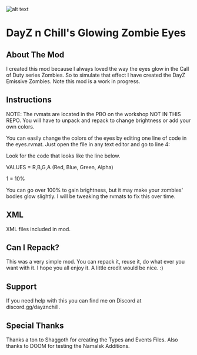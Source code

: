![alt text](https://steamuserimages-a.akamaihd.net/ugc/1787342881622782546/AF49949CEFA5E6D3EE4A78D04369A38885E74D36/?imw=5000&imh=5000&ima=fit&impolicy=Letterbox&imcolor=#000000&letterbox=false "DayZ Glowing Zombie Eyes")

# DayZ n Chill's Glowing Zombie Eyes

## About The Mod

I created this mod because I always loved the way the eyes glow in the Call of Duty series Zombies. So to simulate that effect I have created the DayZ Emissive Zombies. Note this mod is a work in progress.

## Instructions

NOTE: The rvmats are located in the PBO on the workshop NOT IN THIS REPO. You will have to unpack and repack to change brightness or add your own colors.

You can easily change the colors of the eyes by editing one line of code in the eyes.rvmat. Just open the file in any text editor and go to line 4:

Look for the code that looks like the line below.

VALUES = R,B,G,A (Red, Blue, Green, Alpha)

1 = 10%

You can go over 100% to gain brightness, but it may make your zombies' bodies glow slightly. I will be tweaking the rvmats to fix this over time.

## XML

XML files included in mod.

## Can I Repack?

This was a very simple mod. You can repack it, reuse it, do what ever you want with it. I hope you all enjoy it. A little credit would be nice. :)

## Support

If you need help with this you can find me on Discord at discord.gg/dayznchill.

## Special Thanks

Thanks a ton to Shaggoth for creating the Types and Events Files. Also thanks to DOOM for testing the Namalsk Additions.


